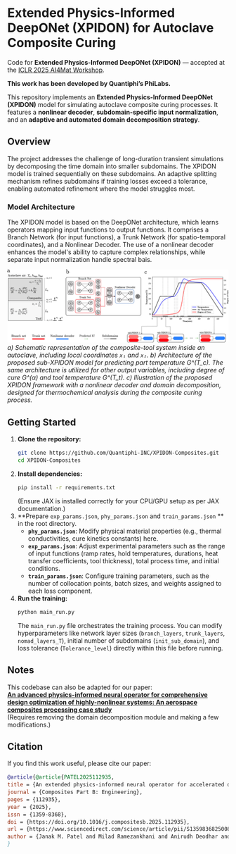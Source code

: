 # Extended Physics-Informed DeepONet (XPIDON) for Autoclave Composite Curing

Code for **Extended Physics-Informed DeepONet (XPIDON)** — accepted at the [ICLR 2025 AI4Mat Workshop](https://sites.google.com/view/ai4mat/ai4mat-iclr-2025/accepted-work-ai4mat-iclr-2025).  

**This work has been developed by Quantiphi’s PhiLabs.**

This repository implements an **Extended Physics-Informed DeepONet (XPIDON)** model for simulating autoclave composite curing processes. It features a **nonlinear decoder**, **subdomain-specific input normalization**, and an **adaptive and automated domain decomposition strategy**.

## Overview

The project addresses the challenge of long-duration transient simulations by decomposing the time domain into smaller subdomains. The XPIDON model is trained sequentially on these subdomains. An adaptive splitting mechanism refines subdomains if training losses exceed a tolerance, enabling automated refinement where the model struggles most.

### Model Architecture

The XPIDON model is based on the DeepONet architecture, which learns operators mapping input functions to output functions. It comprises a Branch Network (for input functions), a Trunk Network (for spatio-temporal coordinates), and a Nonlinear Decoder. The use of a nonlinear decoder enhances the model's ability to capture complex relationships, while separate input normalization handle spectral bais.

![DeepONet Architecture](images/arch.jpg)
*a) Schematic representation of the composite-tool system inside an autoclave, including local coordinates `x₁` and `x₂`. b) Architecture of the proposed sub-XPIDON model for predicting part temperature G^(T_c). The same architecture is utilized for other output variables, including degree of cure G^(α) and tool temperature G^(T_t). c) Illustration of the proposed XPIDON framework with a nonlinear decoder and domain decomposition, designed for thermochemical analysis during the composite curing process.*





## Getting Started

1.  **Clone the repository:**
    ```bash
    git clone https://github.com/Quantiphi-INC/XPIDON-Composites.git
    cd XPIDON-Composites
    ```
2.  **Install dependencies:**
    ```bash
    pip install -r requirements.txt
    ```
    (Ensure JAX is installed correctly for your CPU/GPU setup as per JAX documentation.)
3.  **Prepare `exp_params.json`, `phy_params.json` and `train_params.json` ** in the root directory.
    *   **`phy_params.json`**: Modify physical material properties (e.g., thermal conductivities, cure kinetics constants) here.
    *   **`exp_params.json`**: Adjust experimental parameters such as the range of input functions (ramp rates, hold temperatures, durations, heat transfer coefficients, tool thickness), total process time, and initial conditions.
    *   **`train_params.json`**: Configure training parameters, such as the number of collocation points, batch sizes, and weights assigned to each loss component.
4.  **Run the training:**
    ```bash
    python main_run.py
    ```
    The `main_run.py` file orchestrates the training process. You can modify hyperparameters like network layer sizes (`branch_layers`, `trunk_layers`, `nomad_layers_T`), initial number of subdomains (`init_sub_domain`), and loss tolerance (`Tolerance_level`) directly within this file before running.

## Notes
This codebase can also be adapted for our paper:  
[**An advanced physics-informed neural operator for comprehensive design optimization of highly-nonlinear systems: An aerospace composites processing case study**](https://www.sciencedirect.com/science/article/pii/S0952197624020451)  
(Requires removing the domain decomposition module and making a few modifications.)


## Citation  

If you find this work useful, please cite our paper:  

```bibtex
@article{@article{PATEL2025112935,
title = {An extended physics-informed neural operator for accelerated design optimization in composites autoclave processing},
journal = {Composites Part B: Engineering},
pages = {112935},
year = {2025},
issn = {1359-8368},
doi = {https://doi.org/10.1016/j.compositesb.2025.112935},
url = {https://www.sciencedirect.com/science/article/pii/S1359836825008418},
author = {Janak M. Patel and Milad Ramezankhani and Anirudh Deodhar and Dagnachew Birru}}
}
